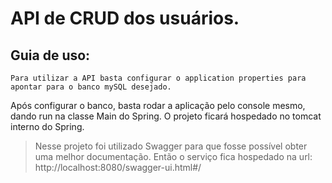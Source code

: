 # API de CRUD dos usuários.

## Guia de uso:

	Para utilizar a API basta configurar o application properties para apontar para o banco mySQL desejado.
Após configurar o banco, basta rodar a aplicação pelo console mesmo, dando run na classe Main do  Spring.
O projeto ficará hospedado no tomcat interno do Spring.

> Nesse projeto foi utilizado Swagger para que fosse possível obter uma melhor documentação. 
> Então o serviço fica hospedado na url: http://localhost:8080/swagger-ui.html#/